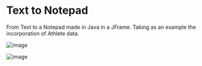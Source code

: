 # Text to Notepad
From Text to a Notepad made in Java in a JFrame.
Taking as an example the incorporation of Athlete data.

![image](https://github.com/Torres-G50/Text-to-notepad-in-java/assets/64995242/24a7f83a-faad-4c7b-90f8-12d2d2cd78d1)

![image](https://github.com/Torres-G50/Text-to-notepad-in-java/assets/64995242/0c98f6c7-0a10-499b-979f-6981e81d5d5f)

